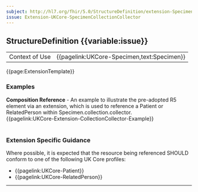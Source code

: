 ```yaml
---
subject: http://hl7.org/fhir/5.0/StructureDefinition/extension-Specimen.collection.collector
issue: Extension-UKCore-SpecimenCollectionCollector
---
```

## StructureDefinition {{variable:issue}}

<table id="addToTranspose">
<tr><td>Context of Use</td>
<td>{{pagelink:UKCore-Specimen,text:Specimen}}</td>
</tr>
</table>

{{page:ExtensionTemplate}}

<div id="Examples" class="tabcontent">
  <h3>Examples</h3>
  <b>Composition Reference</b> - An example to illustrate the pre-adopted R5 element via an extension, which is used to reference a Patient or RelatedPerson within Specimen.collection.collector.<br>
  {{pagelink:UKCore-Extension-CollectionCollector-Example}}
  <br><br>
</div>

<h3 id="guidance-specimencollectioncollector">Extension Specific Guidance</h3>

Where possible, it is expected that the resource being referenced SHOULD conform to one of the following UK Core profiles:

- {{pagelink:UKCore-Patient}}
- {{pagelink:UKCore-RelatedPerson}}


---